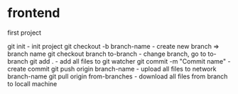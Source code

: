 # frontend
first project


git init  -  init project
git checkout -b branch-name  -  create new branch => branch name
git checkout branch to-branch  -  change branch, go to to-branch
git add .  -  add all files to git watcher
git commit -m "Commit name"  -  create commit
git push origin branch-name  -  upload all files to network branch-name
git pull origin from-branches  -  download all files from branch to locall machine
